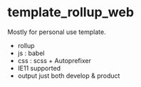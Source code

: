 # template_rollup_web

Mostly for personal use template.

- rollup
- js : babel
- css : scss + Autoprefixer
- IE11 supported
- output just both develop & product
